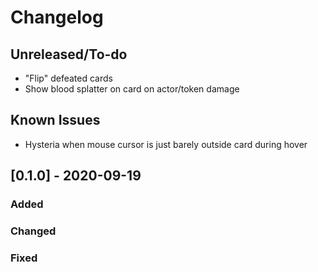 # Changelog

## Unreleased/To-do
- "Flip" defeated cards
- Show blood splatter on card on actor/token damage

## Known Issues
- Hysteria when mouse cursor is just barely outside card during hover

## [0.1.0] - 2020-09-19
### Added
### Changed
### Fixed